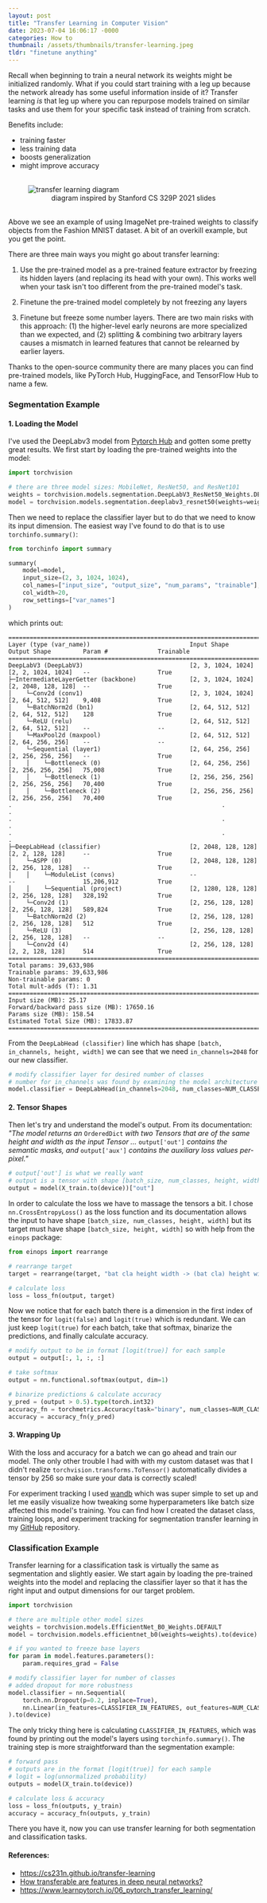 ```yaml
---
layout: post
title: "Transfer Learning in Computer Vision"
date: 2023-07-04 16:06:17 -0000
categories: How to
thumbnail: /assets/thumbnails/transfer-learning.jpeg
tldr: "finetune anything"
---
```


Recall when beginning to train a neural network its weights might be initialized randomly. What if you could start training with a leg up because the network already has some useful information inside of it? Transfer learning _is_ that leg up where you can repurpose models trained on similar tasks and use them for your specific task instead of training from scratch.

Benefits include:

- training faster
- less training data
- boosts generalization
- might improve accuracy

<figure>
    <br>
    <img src="{{site.url}}/assets/transfer-learning/transfer-learning.png" alt="transfer learning diagram"/>
    <figcaption style="text-align: center">diagram inspired by Stanford CS 329P 2021 slides</figcaption>
    <br>
</figure>

Above we see an example of using ImageNet pre-trained weights to classify objects from the Fashion MNIST dataset. A bit of an overkill example, but you get the point.

There are three main ways you might go about transfer learning:

1. Use the pre-trained model as a pre-trained feature extractor by freezing its hidden layers (and replacing its head with your own). This works well when your task isn't too different from the pre-trained model's task.

2. Finetune the pre-trained model completely by not freezing any layers

3. Finetune but freeze some number layers. There are two main risks with this approach: (1) the higher-level early neurons are more specialized than we expected, and (2) splitting & combining two arbitrary layers causes a mismatch in learned features that cannot be relearned by earlier layers.

Thanks to the open-source community there are many places you can find pre-trained models, like PyTorch Hub, HuggingFace, and TensorFlow Hub to name a few.

### Segmentation Example

#### 1. Loading the Model

I've used the DeepLabv3 model from [Pytorch Hub](https://pytorch.org/hub/pytorch_vision_deeplabv3_resnet101/) and gotten some pretty great results. We first start by loading the pre-trained weights into the model:

```Python
import torchvision

# there are three model sizes: MobileNet, ResNet50, and ResNet101
weights = torchvision.models.segmentation.DeepLabV3_ResNet50_Weights.DEFAULT
model = torchvision.models.segmentation.deeplabv3_resnet50(weights=weights).to(device)
```

Then we need to replace the classifier layer but to do that we need to know its input dimension. The easiest way I've found to do that is to use `torchinfo.summary()`:

```Python
from torchinfo import summary

summary(
    model=model,
    input_size=(2, 3, 1024, 1024),
    col_names=["input_size", "output_size", "num_params", "trainable"],
    col_width=20,
    row_settings=["var_names"]
)
```

which prints out:

```#1
===========================================================================================================================
Layer (type (var_name))                            Input Shape          Output Shape         Param #              Trainable
===========================================================================================================================
DeepLabV3 (DeepLabV3)                              [2, 3, 1024, 1024]   [2, 2, 1024, 1024]   --                   True
├─IntermediateLayerGetter (backbone)               [2, 3, 1024, 1024]   [2, 2048, 128, 128]  --                   True
│    └─Conv2d (conv1)                              [2, 3, 1024, 1024]   [2, 64, 512, 512]    9,408                True
│    └─BatchNorm2d (bn1)                           [2, 64, 512, 512]    [2, 64, 512, 512]    128                  True
│    └─ReLU (relu)                                 [2, 64, 512, 512]    [2, 64, 512, 512]    --                   --
│    └─MaxPool2d (maxpool)                         [2, 64, 512, 512]    [2, 64, 256, 256]    --                   --
│    └─Sequential (layer1)                         [2, 64, 256, 256]    [2, 256, 256, 256]   --                   True
│    │    └─Bottleneck (0)                         [2, 64, 256, 256]    [2, 256, 256, 256]   75,008               True
│    │    └─Bottleneck (1)                         [2, 256, 256, 256]   [2, 256, 256, 256]   70,400               True
│    │    └─Bottleneck (2)                         [2, 256, 256, 256]   [2, 256, 256, 256]   70,400               True
.                                                           .                                                       .
.                                                           .                                                       .
.                                                           .                                                       .
├─DeepLabHead (classifier)                         [2, 2048, 128, 128]  [2, 2, 128, 128]     --                   True
│    └─ASPP (0)                                    [2, 2048, 128, 128]  [2, 256, 128, 128]   --                   True
│    │    └─ModuleList (convs)                     --                   --                   15,206,912           True
│    │    └─Sequential (project)                   [2, 1280, 128, 128]  [2, 256, 128, 128]   328,192              True
│    └─Conv2d (1)                                  [2, 256, 128, 128]   [2, 256, 128, 128]   589,824              True
│    └─BatchNorm2d (2)                             [2, 256, 128, 128]   [2, 256, 128, 128]   512                  True
│    └─ReLU (3)                                    [2, 256, 128, 128]   [2, 256, 128, 128]   --                   --
│    └─Conv2d (4)                                  [2, 256, 128, 128]   [2, 2, 128, 128]     514                  True
===========================================================================================================================
Total params: 39,633,986
Trainable params: 39,633,986
Non-trainable params: 0
Total mult-adds (T): 1.31
===========================================================================================================================
Input size (MB): 25.17
Forward/backward pass size (MB): 17650.16
Params size (MB): 158.54
Estimated Total Size (MB): 17833.87
===========================================================================================================================
```

From the `DeepLabHead (classifier)` line which has shape `[batch, in_channels, height, width]` we can see that we need `in_channels=2048` for our new classifier.

```Python
# modify classifier layer for desired number of classes
# number for in_channels was found by examining the model architecture
model.classifier = DeepLabHead(in_channels=2048, num_classes=NUM_CLASSES)
```

#### 2. Tensor Shapes

Then let's try and understand the model's output. From its documentation: _"The model returns an_ `OrderedDict` _with two Tensors that are of the same height and width as the input Tensor ..._ `output['out']` _contains the semantic masks, and_ `output['aux']` _contains the auxiliary loss values per-pixel."_

```Python
# output['out'] is what we really want
# output is a tensor with shape [batch_size, num_classes, height, width]
output = model(X_train.to(device))["out"]
```

In order to calculate the loss we have to massage the tensors a bit. I chose `nn.CrossEntropyLoss()` as the loss function and its documentation allows the input to have shape `[batch_size, num_classes, height, width]` but its target must have shape `[batch_size, height, width]` so with help from the `einops` package:

```Python
from einops import rearrange

# rearrange target
target = rearrange(target, "bat cla height width -> (bat cla) height width")

# calculate loss
loss = loss_fn(output, target)
```

Now we notice that for each batch there is a dimension in the first index of the tensor for `logit(false)` and `logit(true)` which is redundant. We can just keep `logit(true)` for each batch, take that softmax, binarize the predictions, and finally calculate accuracy.

```Python
# modify output to be in format [logit(true)] for each sample
output = output[:, 1, :, :]

# take softmax
output = nn.functional.softmax(output, dim=1)

# binarize predictions & calculate accuracy
y_pred = (output > 0.5).type(torch.int32)
accuracy_fn = torchmetrics.Accuracy(task="binary", num_classes=NUM_CLASSES)
accuracy = accuracy_fn(y_pred)
```

#### 3. Wrapping Up

With the loss and accuracy for a batch we can go ahead and train our model. The only other trouble I had with with my custom dataset was that I didn't realize `torchvision.transforms.ToTensor()` automatically divides a tensor by 256 so make sure your data is correctly scaled!

For experiment tracking I used [wandb](https://wandb.ai/site) which was super simple to set up and let me easily visualize how tweaking some hyperparameters like batch size affected this model's training. You can find how I created the dataset class, training loops, and experiment tracking for segmentation transfer learning in my [GitHub](https://github.com/akshaytrikha/transfer-learning/blob/main/segmentation/scripts/) repository.

### Classification Example

Transfer learning for a classification task is virtually the same as segmentation and slightly easier. We start again by loading the pre-trained weights into the model and replacing the classifier layer so that it has the right input and output dimensions for our target problem.

```Python
import torchvision

# there are multiple other model sizes
weights = torchvision.models.EfficientNet_B0_Weights.DEFAULT
model = torchvision.models.efficientnet_b0(weights=weights).to(device)

# if you wanted to freeze base layers
for param in model.features.parameters():
    param.requires_grad = False

# modify classifier layer for number of classes
# added dropout for more robustness
model.classifier = nn.Sequential(
    torch.nn.Dropout(p=0.2, inplace=True),
    nn.Linear(in_features=CLASSIFIER_IN_FEATURES, out_features=NUM_CLASSES),
).to(device)
```

The only tricky thing here is calculating `CLASSIFIER_IN_FEATURES`, which was found by printing out the model's layers using `torchinfo.summary()`. The training step is more straightforward than the segmentation example:

```Python
# forward pass
# outputs are in the format [logit(true)] for each sample
# logit = log(unnormalized probability)
outputs = model(X_train.to(device))

# calculate loss & accuracy
loss = loss_fn(outputs, y_train)
accuracy = accuracy_fn(outputs, y_train)
```

There you have it, now you can use transfer learning for both segmentation and classification tasks.

#### References:

- <https://cs231n.github.io/transfer-learning>
- [How transferable are features in deep neural networks?](https://arxiv.org/pdf/1411.1792.pdf)
- <https://www.learnpytorch.io/06_pytorch_transfer_learning/>
